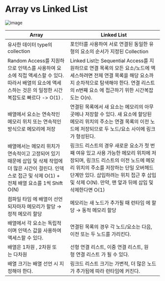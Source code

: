 # Array vs Linked List

![image](https://github.com/minsu20/CS_Study/assets/86006389/684e7685-fe0c-4b20-a003-961639929ee5)


| Array | Linked List |
| --- | --- |
| 유사한 데이터 type의 collection | 포인터를 사용하여 서로 연결된 동일한 유형의 요소의 순서가 지정된 Collection |
| Random Access를 지원하므로 인덱스를 사용하여 요소에 직접 액세스할 수 있다. 따라서 배열의 요소에 액세스하는 것은 의 일정한 시간 복잡도로 빠르다 -> O(1) . | Linked List는 Sequential Access를 지원하므로 연결 목록의 모든 요소/노드에 액세스하려면 전체 연결 목록을 해당 요소까지 순차적으로 탐색해야 한다. 연결 리스트의 n번째 요소 에 접근하기 위한 시간복잡도는 O(n). |
| 배열에서 요소는 연속적인 메모리 위치 또는 연속적인 방식으로 메모리에 저장 | 연결된 목록에서 새 요소는 메모리의 아무 곳에나 저장할 수 있다. 새 요소에 할당된 메모리 위치의 주소는 연결 목록의 이전 노드에 저장되므로 두 노드/요소 사이에 링크가 형성된다. |
| 배열에서는 메모리 위치가 연속적이고 고정되어 있기 때문에 삽입 및 삭제 작업에 더 많은 시간이 걸린다. 인덱스로 접근 및 삭제 O(1) + 전체 배열 요소를 1씩 Shift O(N) | 링크드 리스트의 경우 새로운 요소가 첫 번째 여유 있고 사용 가능한 메모리 위치에 저장되며, 링크드 리스트의 이전 노드에 메모리 위치의 주소를 저장하는 단일 오버헤드 단계만 있다. 삽입하려는 위치 접근 후 삽입 및 삭제 O(N). 만약, 맨 앞과 뒤에 삽입 및 삭제한다면 O(1) |
| 컴파일 타임 에 배열이 선언되자마자 메모리가 할당 → 정적 메모리 할당 | 메모리는 새 노드가 추가될 때 런타임 에 할당 → 동적 메모리 할당   |
| 배열에서 각 요소는 독립적이며 인덱스 값을 사용하여 액세스할 수 있다. | 연결된 목록의 경우 각 노드/요소는 다음, 이전 또는 두 노드를 가리킨다. |
| 배열은 1차원 , 2차원 또는 다차원 | 선형 연결 리스트, 이중 연결 리스트, 원형 연결 리스트 가 될 수 있다. |
| 배열 크기는 배열 선언 시 지정해야 한다. | 링크드 리스트 크기는 가변적, 더 많은 노드가 추가됨에 따라 런타임에 커진다. |
